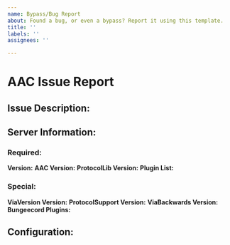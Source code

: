 ```yaml
---
name: Bypass/Bug Report
about: Found a bug, or even a bypass? Report it using this template.
title: ''
labels: ''
assignees: ''

---
```


# AAC Issue Report
<!-- Please make sure this bug or bypass has not been reported already. -->

## Issue Description:
<!--
Please include a detailed description of the issue, including screenshots and videos if required (with verbose enabled), client names if reporting a bypass, and details of the environment if applicable.

When posting logs, please do not use a time-sensitive service.  A recommended alternative is paste.gg.
-->


## Server Information:

### Required:
**Version:** 
**AAC Version:** 
**ProtocolLib Version:** 
**Plugin List:**
<!-- Plugin list can be left out if you are certain other plugins don't interfere, or only have AAC and it's dependencies installed. -->


### Special:
**ViaVersion Version:** 
**ProtocolSupport Version:** 
**ViaBackwards Version:** 
**Bungeecord Plugins:** 

## Configuration:
<!--
Please describe any changes to the default configuration.  You may use diffchecker.com if you are lazy.
-->
